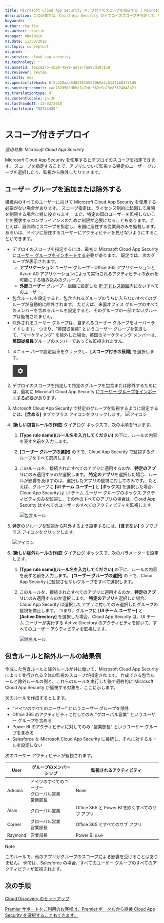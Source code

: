 ```yaml
---
title: Microsoft Cloud App Security のデプロイのスコープを指定する | Microsoft Docs
description: この記事では、Cloud App Security のデプロイのスコープを指定して、特定のユーザーやグループを含めたり除外したりする方法について説明します。
keywords: ''
author: rkarlin
ms.author: rkarlin
manager: mbaldwin
ms.date: 11/30/2018
ms.topic: conceptual
ms.prod: ''
ms.service: cloud-app-security
ms.technology: ''
ms.assetid: fe2ce27b-1020-45e9-ad72-fad93d197169
ms.reviewer: reutam
ms.suite: ems
ms.openlocfilehash: 8f2c228aaa048556155579b0a4c61391b83f51d5
ms.sourcegitcommit: cae782d508db9d1a7c0c362e9a23e83f74d48b21
ms.translationtype: HT
ms.contentlocale: ja-JP
ms.lasthandoff: 12/02/2018
ms.locfileid: "52743439"
---
```

# スコープ付きデプロイ <a name="scoped-deployment"></a> 

*適用対象: Microsoft Cloud App Security*

Microsoft Cloud App Security を使用するとデプロイのスコープを指定できます。 スコープを指定することで、アプリについて監視する特定のユーザー グループを選択したり、監視から除外したりできます。

## <a name="include-or-exclude-user-groups"></a>ユーザー グループを追加または除外する

組織内のすべてのユーザーに向けて Microsoft Cloud App Security を使用する必要がない場合があります。 スコープ指定は、ライセンス制約に起因して展開を制限する場合に特に役立ちます。 また、特定の国のユーザーを監視しないことを要求するコンプライアンスのために制限が必要になることもあります。 たとえば、展開時にスコープを指定し、米国に居住する従業員のみを監視します。 あるいは、ドイツに居住するユーザーにアクティビティを見せないようにすることができます。

- デプロイのスコープを指定するには、最初に Microsoft Cloud App Security に[ユーザー グループをインポートする](user-groups.md)必要があります。 既定では、次のグループが表示されます。
    - **アプリケーション** ユーザー グループ - Office 365 アプリケーションと Azure AD アプリケーションによって実行されるアクティビティの表示を可能にする組み込みのグループ。
    - **外部ユーザー** グループ - 組織に設定した [IP アドレス範囲](ip-tags.md)内にないすべてのユーザー。
- 包含ルールを設定すると、包含されるグループのうちに入らないすべてのグループが自動的に除外されます。 たとえば、米国オフィス グループのすべてのメンバーを含めるルールを設定すると、そのグループの一部でないグループは監視されません。
- 除外されるユーザー グループは、含まれるユーザー グループをオーバーライドします。 つまり、"英国従業員" というユーザー グループを包含して、"マーケティング" を除外した場合、英国のマーケティング メンバーは、**英国従業員**グループのメンバーであっても監視されません。

1. メニュー バーで設定歯車をクリックし、**[スコープ付きの展開]** を選択します。  

    ![設定アイコン](./media/settings-icon.png "設定アイコン")

2. デプロイのスコープを指定して特定のグループを包含または除外するためには、最初に Microsoft Cloud App Security に[ユーザー グループをインポートする](user-groups.md)必要があります。 

3. Microsoft Cloud App Security で特定のグループを監視するように設定するには、**[含める]** タブでプラス アイコンをクリックします。 
    ![アイコン](./media/plus-icon.png)

4. **[新しい包含ルールの作成]** ダイアログ ボックスで、次の手順を行います。

    1. **[Type rule name]\(ルール名を入力してください\)** の下に、ルールの内容を表す名前を入力します。
    2. **[ユーザー グループの選択]** の下で、Cloud App Security で監視するグループをすべて選択します。
    3. このルールを、接続されたすべてのアプリに適用するのか、**特定のアプリ**にのみ適用するのか選択します。 **特定のアプリ**を選択した場合、ルールが影響を及ぼすのは、選択したアプリの監視に対してのみです。 たとえば、グループに **[UI チーム ユーザー]** と **[ボックス]** を選択した場合、Cloud App Security は UI チーム ユーザー グループのボックス アクティビティのみを監視し、その他のすべてのアプリの場合は、Cloud App Security はすべてのユーザーのすべてのアクティビティを監視します。
     
        ![包含ルール](./media/include-rule.png)

5. 特定のグループを監視から除外するよう設定するには、**[含まない]** タブでプラス アイコンをクリックします。 
    
   ![アイコン](./media/plus-icon.png)

6. **[新しい除外ルールの作成]** ダイアログ ボックスで、次のパラメーターを設定します。

    1. **[Type rule name]\(ルール名を入力してください\)** の下に、ルールの内容を表す名前を入力します。
    **[ユーザー グループの選択]** の下で、Cloud App Security に監視させないグループをすべて選択します。
    2. このルールを、接続されたすべてのアプリに適用するのか、**特定のアプリ**にのみ適用するのか選択します。 **特定のアプリ**を選択した場合、Cloud App Security は選択したアプリに対してのみ選択したグループの監視を停止します。 つまり、グループに **[UI チーム ユーザー]** と **[Active Directory]** を選択した場合、Cloud App Security は、UI チーム ユーザーが実行する Active Directory のアクティビティを除いて、すべてのユーザー アクティビティを監視します。
    
       ![除外ルール](./media/exclude-rule.png)

## <a name="example-results-for-include-and-exclude-rules"></a>包含ルールと除外ルールの結果例

作成した包含ルールと除外ルールが共に働いて、Microsoft Cloud App Security によって実行される全体の監視のスコープが指定されます。 作成できる包含ルールと除外ルールの例と、これらのルールを実行した後で最終的に Microsoft Cloud App Security が監視する対象を、ここに示します。

次のルールを作成するとします。

- "ドイツのすべてのユーザー" というユーザー グループを除外
- Office 365 のアクティビティに対してのみ "グローバル営業" というユーザー グループを含める
- Power BI のアクティビティに対してのみ "営業部長" というユーザー グループを含める
- Salesforce を Microsoft Cloud App Security に接続し、それに対するルールを設定しない

次のユーザー アクティビティが監視されます。

|User|グループのメンバーシップ|監視されるアクティビティ|
|----|----|----|
|Adriana|ドイツのすべてのユーザー<br>グローバル営業<br>営業部長|None|
|Alain|グローバル営業|Office 365 と Power BI を除くすべてのサブ アプリ|
|Cornel|グローバル営業<br>営業部長|Office 365 とすべてのサブ アプリ|
|Raymond|営業部長|Power BI のみ|

> [!NOTE] 
> このルールで、他のアプリがグループのスコープによる影響を受けることはありません。
> 例では、Salesforce の場合、すべてのユーザー グループのすべてのアクティビティが監視されます。

## <a name="next-steps"></a>次の手順  
[Cloud Discovery のセットアップ](set-up-cloud-discovery.md)   

[Premier サポートをご利用のお客様は、Premier ポータルから直接 Cloud App Security を選択することもできます。](https://premier.microsoft.com/)  
  
  
